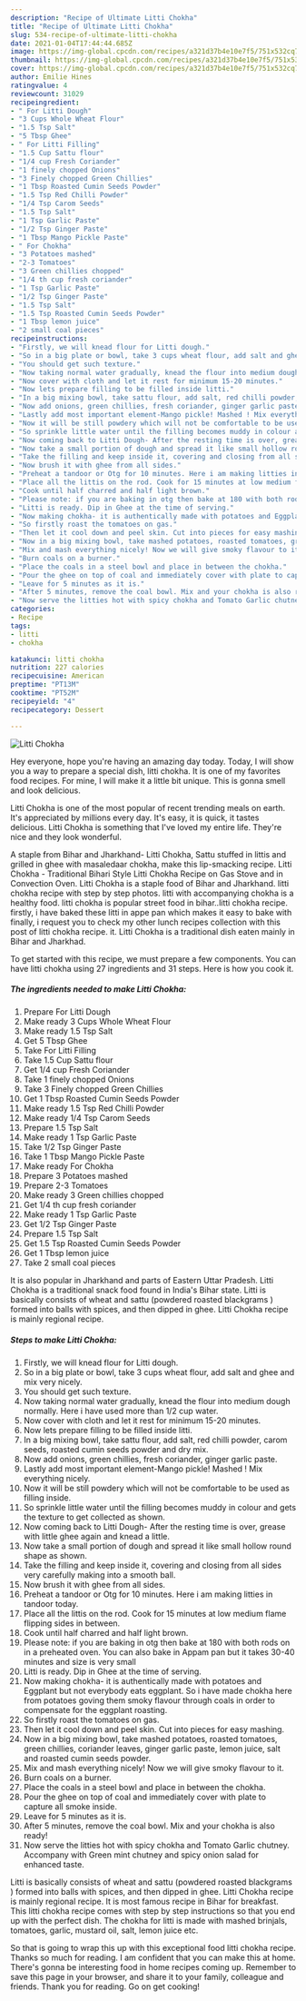 ```yaml
---
description: "Recipe of Ultimate Litti Chokha"
title: "Recipe of Ultimate Litti Chokha"
slug: 534-recipe-of-ultimate-litti-chokha
date: 2021-01-04T17:44:44.685Z
image: https://img-global.cpcdn.com/recipes/a321d37b4e10e7f5/751x532cq70/litti-chokha-recipe-main-photo.jpg
thumbnail: https://img-global.cpcdn.com/recipes/a321d37b4e10e7f5/751x532cq70/litti-chokha-recipe-main-photo.jpg
cover: https://img-global.cpcdn.com/recipes/a321d37b4e10e7f5/751x532cq70/litti-chokha-recipe-main-photo.jpg
author: Emilie Hines
ratingvalue: 4
reviewcount: 31029
recipeingredient:
- " For Litti Dough"
- "3 Cups Whole Wheat Flour"
- "1.5 Tsp Salt"
- "5 Tbsp Ghee"
- " For Litti Filling"
- "1.5 Cup Sattu flour"
- "1/4 cup Fresh Coriander"
- "1 finely chopped Onions"
- "3 Finely chopped Green Chillies"
- "1 Tbsp Roasted Cumin Seeds Powder"
- "1.5 Tsp Red Chilli Powder"
- "1/4 Tsp Carom Seeds"
- "1.5 Tsp Salt"
- "1 Tsp Garlic Paste"
- "1/2 Tsp Ginger Paste"
- "1 Tbsp Mango Pickle Paste"
- " For Chokha"
- "3 Potatoes mashed"
- "2-3 Tomatoes"
- "3 Green chillies chopped"
- "1/4 th cup fresh coriander"
- "1 Tsp Garlic Paste"
- "1/2 Tsp Ginger Paste"
- "1.5 Tsp Salt"
- "1.5 Tsp Roasted Cumin Seeds Powder"
- "1 Tbsp lemon juice"
- "2 small coal pieces"
recipeinstructions:
- "Firstly, we will knead flour for Litti dough."
- "So in a big plate or bowl, take 3 cups wheat flour, add salt and ghee and mix very nicely."
- "You should get such texture."
- "Now taking normal water gradually, knead the flour into medium dough normally. Here i have used more than 1/2 cup water."
- "Now cover with cloth and let it rest for minimum 15-20 minutes."
- "Now lets prepare filling to be filled inside litti."
- "In a big mixing bowl, take sattu flour, add salt, red chilli powder, carom seeds, roasted cumin seeds powder and dry mix."
- "Now add onions, green chillies, fresh coriander, ginger garlic paste."
- "Lastly add most important element-Mango pickle! Mashed ! Mix everything nicely."
- "Now it will be still powdery which will not be comfortable to be used as filling inside."
- "So sprinkle little water until the filling becomes muddy in colour and gets the texture to get collected as shown."
- "Now coming back to Litti Dough- After the resting time is over, grease with little ghee again and knead a little."
- "Now take a small portion of dough and spread it like small hollow round shape as shown."
- "Take the filling and keep inside it, covering and closing from all sides very carefully making into a smooth ball."
- "Now brush it with ghee from all sides."
- "Preheat a tandoor or Otg for 10 minutes. Here i am making litties in tandoor today."
- "Place all the littis on the rod. Cook for 15 minutes at low medium flame flipping sides in between."
- "Cook until half charred and half light brown."
- "Please note: if you are baking in otg then bake at 180 with both rods on in a preheated oven. You can also bake in Appam pan but it takes 30-40 minutes and size is very small"
- "Litti is ready. Dip in Ghee at the time of serving."
- "Now making chokha- it is authentically made with potatoes and Eggplant but not everybody eats eggplant. So i have made chokha here from potatoes goving them smoky flavour through coals in order to compensate for the eggplant roasting."
- "So firstly roast the tomatoes on gas."
- "Then let it cool down and peel skin. Cut into pieces for easy mashing."
- "Now in a big mixing bowl, take mashed potatoes, roasted tomatoes, green chillies, coriander leaves, ginger garlic paste, lemon juice, salt and roasted cumin seeds powder."
- "Mix and mash everything nicely! Now we will give smoky flavour to it."
- "Burn coals on a burner."
- "Place the coals in a steel bowl and place in between the chokha."
- "Pour the ghee on top of coal and immediately cover with plate to capture all smoke inside."
- "Leave for 5 minutes as it is."
- "After 5 minutes, remove the coal bowl. Mix and your chokha is also ready!"
- "Now serve the litties hot with spicy chokha and Tomato Garlic chutney. Accompany with Green mint chutney and spicy onion salad for enhanced taste."
categories:
- Recipe
tags:
- litti
- chokha

katakunci: litti chokha 
nutrition: 227 calories
recipecuisine: American
preptime: "PT13M"
cooktime: "PT52M"
recipeyield: "4"
recipecategory: Dessert

---
```



![Litti Chokha](https://img-global.cpcdn.com/recipes/a321d37b4e10e7f5/751x532cq70/litti-chokha-recipe-main-photo.jpg)

Hey everyone, hope you're having an amazing day today. Today, I will show you a way to prepare a special dish, litti chokha. It is one of my favorites food recipes. For mine, I will make it a little bit unique. This is gonna smell and look delicious.

Litti Chokha is one of the most popular of recent trending meals on earth. It's appreciated by millions every day. It's easy, it is quick, it tastes delicious. Litti Chokha is something that I've loved my entire life. They're nice and they look wonderful.

A staple from Bihar and Jharkhand- Litti Chokha, Sattu stuffed in littis and grilled in ghee with masaledaar chokha, make this lip-smacking recipe. Litti Chokha - Traditional Bihari Style Litti Chokha Recipe on Gas Stove and in Convection Oven. Litti Chokha is a staple food of Bihar and Jharkhand. litti chokha recipe with step by step photos. litti with accompanying chokha is a healthy food. litti chokha is popular street food in bihar..litti chokha recipe. firstly, i have baked these litti in appe pan which makes it easy to bake with finally, i request you to check my other lunch recipes collection with this post of litti chokha recipe. it. Litti Chokha is a traditional dish eaten mainly in Bihar and Jharkhad.


To get started with this recipe, we must prepare a few components. You can have litti chokha using 27 ingredients and 31 steps. Here is how you cook it.

<!--inarticleads1-->

##### The ingredients needed to make Litti Chokha:

1. Prepare  For Litti Dough
1. Make ready 3 Cups Whole Wheat Flour
1. Make ready 1.5 Tsp Salt
1. Get 5 Tbsp Ghee
1. Take  For Litti Filling
1. Take 1.5 Cup Sattu flour
1. Get 1/4 cup Fresh Coriander
1. Take 1 finely chopped Onions
1. Take 3 Finely chopped Green Chillies
1. Get 1 Tbsp Roasted Cumin Seeds Powder
1. Make ready 1.5 Tsp Red Chilli Powder
1. Make ready 1/4 Tsp Carom Seeds
1. Prepare 1.5 Tsp Salt
1. Make ready 1 Tsp Garlic Paste
1. Take 1/2 Tsp Ginger Paste
1. Take 1 Tbsp Mango Pickle Paste
1. Make ready  For Chokha
1. Prepare 3 Potatoes mashed
1. Prepare 2-3 Tomatoes
1. Make ready 3 Green chillies chopped
1. Get 1/4 th cup fresh coriander
1. Make ready 1 Tsp Garlic Paste
1. Get 1/2 Tsp Ginger Paste
1. Prepare 1.5 Tsp Salt
1. Get 1.5 Tsp Roasted Cumin Seeds Powder
1. Get 1 Tbsp lemon juice
1. Take 2 small coal pieces


It is also popular in Jharkhand and parts of Eastern Uttar Pradesh. Litti Chokha is a traditional snack food found in India&#39;s Bihar state. Litti is basically consists of wheat and sattu (powdered roasted blackgrams ) formed into balls with spices, and then dipped in ghee. Litti Chokha recipe is mainly regional recipe. 

<!--inarticleads2-->

##### Steps to make Litti Chokha:

1. Firstly, we will knead flour for Litti dough.
1. So in a big plate or bowl, take 3 cups wheat flour, add salt and ghee and mix very nicely.
1. You should get such texture.
1. Now taking normal water gradually, knead the flour into medium dough normally. Here i have used more than 1/2 cup water.
1. Now cover with cloth and let it rest for minimum 15-20 minutes.
1. Now lets prepare filling to be filled inside litti.
1. In a big mixing bowl, take sattu flour, add salt, red chilli powder, carom seeds, roasted cumin seeds powder and dry mix.
1. Now add onions, green chillies, fresh coriander, ginger garlic paste.
1. Lastly add most important element-Mango pickle! Mashed ! Mix everything nicely.
1. Now it will be still powdery which will not be comfortable to be used as filling inside.
1. So sprinkle little water until the filling becomes muddy in colour and gets the texture to get collected as shown.
1. Now coming back to Litti Dough- After the resting time is over, grease with little ghee again and knead a little.
1. Now take a small portion of dough and spread it like small hollow round shape as shown.
1. Take the filling and keep inside it, covering and closing from all sides very carefully making into a smooth ball.
1. Now brush it with ghee from all sides.
1. Preheat a tandoor or Otg for 10 minutes. Here i am making litties in tandoor today.
1. Place all the littis on the rod. Cook for 15 minutes at low medium flame flipping sides in between.
1. Cook until half charred and half light brown.
1. Please note: if you are baking in otg then bake at 180 with both rods on in a preheated oven. You can also bake in Appam pan but it takes 30-40 minutes and size is very small
1. Litti is ready. Dip in Ghee at the time of serving.
1. Now making chokha- it is authentically made with potatoes and Eggplant but not everybody eats eggplant. So i have made chokha here from potatoes goving them smoky flavour through coals in order to compensate for the eggplant roasting.
1. So firstly roast the tomatoes on gas.
1. Then let it cool down and peel skin. Cut into pieces for easy mashing.
1. Now in a big mixing bowl, take mashed potatoes, roasted tomatoes, green chillies, coriander leaves, ginger garlic paste, lemon juice, salt and roasted cumin seeds powder.
1. Mix and mash everything nicely! Now we will give smoky flavour to it.
1. Burn coals on a burner.
1. Place the coals in a steel bowl and place in between the chokha.
1. Pour the ghee on top of coal and immediately cover with plate to capture all smoke inside.
1. Leave for 5 minutes as it is.
1. After 5 minutes, remove the coal bowl. Mix and your chokha is also ready!
1. Now serve the litties hot with spicy chokha and Tomato Garlic chutney. Accompany with Green mint chutney and spicy onion salad for enhanced taste.


Litti is basically consists of wheat and sattu (powdered roasted blackgrams ) formed into balls with spices, and then dipped in ghee. Litti Chokha recipe is mainly regional recipe. It is most famous recipe in Bihar for breakfast. This litti chokha recipe comes with step by step instructions so that you end up with the perfect dish. The chokha for litti is made with mashed brinjals, tomatoes, garlic, mustard oil, salt, lemon juice etc. 

So that is going to wrap this up with this exceptional food litti chokha recipe. Thanks so much for reading. I am confident that you can make this at home. There's gonna be interesting food in home recipes coming up. Remember to save this page in your browser, and share it to your family, colleague and friends. Thank you for reading. Go on get cooking!
